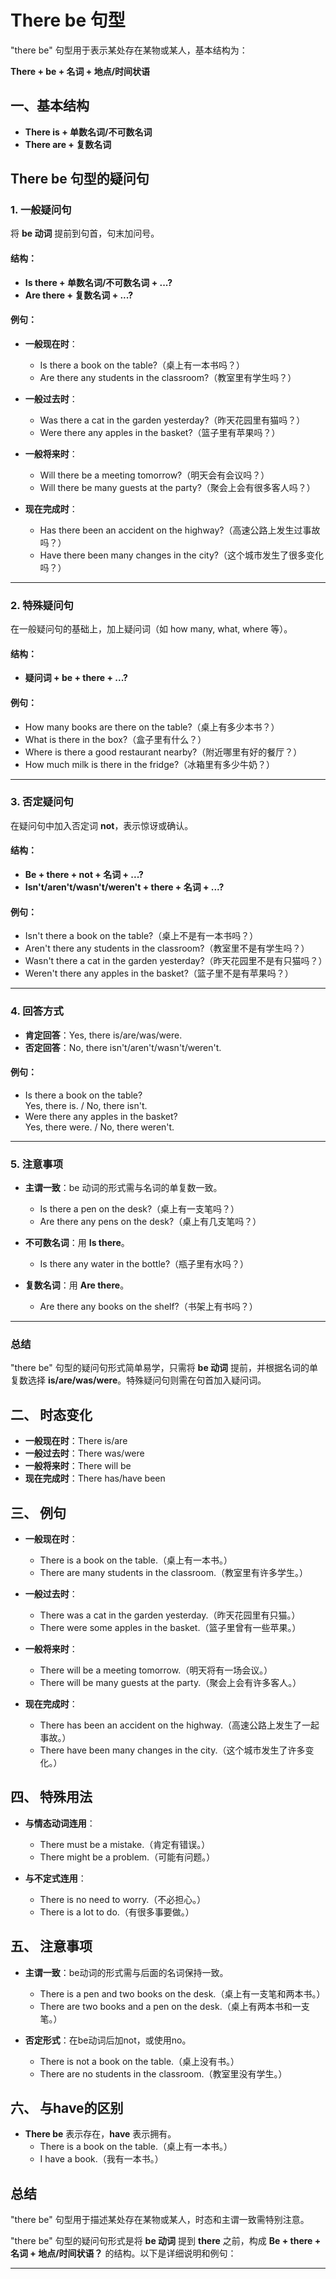 # There be 句型

"there be" 句型用于表示某处存在某物或某人，基本结构为：

**There + be + 名词 + 地点/时间状语**

## 一、基本结构
- **There is + 单数名词/不可数名词**
- **There are + 复数名词**

## There be 句型的疑问句

### 1. **一般疑问句**
将 **be 动词** 提前到句首，句末加问号。

#### 结构：
- **Is there + 单数名词/不可数名词 + ...?**
- **Are there + 复数名词 + ...?**

#### 例句：
- **一般现在时**：
  - Is there a book on the table?（桌上有一本书吗？）
  - Are there any students in the classroom?（教室里有学生吗？）

- **一般过去时**：
  - Was there a cat in the garden yesterday?（昨天花园里有猫吗？）
  - Were there any apples in the basket?（篮子里有苹果吗？）

- **一般将来时**：
  - Will there be a meeting tomorrow?（明天会有会议吗？）
  - Will there be many guests at the party?（聚会上会有很多客人吗？）

- **现在完成时**：
  - Has there been an accident on the highway?（高速公路上发生过事故吗？）
  - Have there been many changes in the city?（这个城市发生了很多变化吗？）

---

### 2. **特殊疑问句**
在一般疑问句的基础上，加上疑问词（如 how many, what, where 等）。

#### 结构：
- **疑问词 + be + there + ...?**

#### 例句：
- How many books are there on the table?（桌上有多少本书？）
- What is there in the box?（盒子里有什么？）
- Where is there a good restaurant nearby?（附近哪里有好的餐厅？）
- How much milk is there in the fridge?（冰箱里有多少牛奶？）

---

### 3. **否定疑问句**
在疑问句中加入否定词 **not**，表示惊讶或确认。

#### 结构：
- **Be + there + not + 名词 + ...?**
- **Isn't/aren't/wasn't/weren't + there + 名词 + ...?**

#### 例句：
- Isn't there a book on the table?（桌上不是有一本书吗？）
- Aren't there any students in the classroom?（教室里不是有学生吗？）
- Wasn't there a cat in the garden yesterday?（昨天花园里不是有只猫吗？）
- Weren't there any apples in the basket?（篮子里不是有苹果吗？）

---

### 4. **回答方式**
- **肯定回答**：Yes, there is/are/was/were.
- **否定回答**：No, there isn't/aren't/wasn't/weren't.

#### 例句：
- Is there a book on the table?  
  Yes, there is. / No, there isn't.
- Were there any apples in the basket?  
  Yes, there were. / No, there weren't.

---

### 5. **注意事项**
- **主谓一致**：be 动词的形式需与名词的单复数一致。
  - Is there a pen on the desk?（桌上有一支笔吗？）
  - Are there any pens on the desk?（桌上有几支笔吗？）

- **不可数名词**：用 **Is there**。
  - Is there any water in the bottle?（瓶子里有水吗？）

- **复数名词**：用 **Are there**。
  - Are there any books on the shelf?（书架上有书吗？）

---

### 总结
"there be" 句型的疑问句形式简单易学，只需将 **be 动词** 提前，并根据名词的单复数选择 **is/are/was/were**。特殊疑问句则需在句首加入疑问词。

## 二、 时态变化
- **一般现在时**：There is/are
- **一般过去时**：There was/were
- **一般将来时**：There will be
- **现在完成时**：There has/have been

## 三、 例句
- **一般现在时**：
  - There is a book on the table.（桌上有一本书。）
  - There are many students in the classroom.（教室里有许多学生。）

- **一般过去时**：
  - There was a cat in the garden yesterday.（昨天花园里有只猫。）
  - There were some apples in the basket.（篮子里曾有一些苹果。）

- **一般将来时**：
  - There will be a meeting tomorrow.（明天将有一场会议。）
  - There will be many guests at the party.（聚会上会有许多客人。）

- **现在完成时**：
  - There has been an accident on the highway.（高速公路上发生了一起事故。）
  - There have been many changes in the city.（这个城市发生了许多变化。）

## 四、 特殊用法
- **与情态动词连用**：
  - There must be a mistake.（肯定有错误。）
  - There might be a problem.（可能有问题。）

- **与不定式连用**：
  - There is no need to worry.（不必担心。）
  - There is a lot to do.（有很多事要做。）

## 五、 注意事项
- **主谓一致**：be动词的形式需与后面的名词保持一致。
  - There is a pen and two books on the desk.（桌上有一支笔和两本书。）
  - There are two books and a pen on the desk.（桌上有两本书和一支笔。）

- **否定形式**：在be动词后加not，或使用no。
  - There is not a book on the table.（桌上没有书。）
  - There are no students in the classroom.（教室里没有学生。）

## 六、 与have的区别
- **There be** 表示存在，**have** 表示拥有。
  - There is a book on the table.（桌上有一本书。）
  - I have a book.（我有一本书。）

## 总结
"there be" 句型用于描述某处存在某物或某人，时态和主谓一致需特别注意。

"there be" 句型的疑问句形式是将 **be 动词** 提到 **there** 之前，构成 **Be + there + 名词 + 地点/时间状语？** 的结构。以下是详细说明和例句：

---


